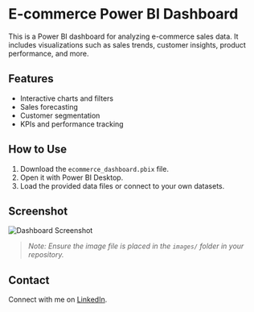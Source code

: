 # E-commerce Power BI Dashboard

This is a Power BI dashboard for analyzing e-commerce sales data. It includes visualizations such as sales trends, customer insights, product performance, and more.

## Features
- Interactive charts and filters
- Sales forecasting
- Customer segmentation
- KPIs and performance tracking

## How to Use
1. Download the `ecommerce_dashboard.pbix` file.
2. Open it with Power BI Desktop.
3. Load the provided data files or connect to your own datasets.

## Screenshot
![Dashboard Screenshot](Screenshot-2025-09-07-183159.png)

> *Note: Ensure the image file is placed in the `images/` folder in your repository.*

## Contact
Connect with me on [LinkedIn](https://www.linkedin.com/in/lekhraj-prajapati-15aa26273).
